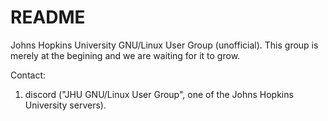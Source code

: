 # README
Johns Hopkins University GNU/Linux User Group (unofficial).
This group is merely at the begining and we are waiting for it to grow.

Contact:
1. discord ("JHU GNU/Linux User Group", one of the Johns Hopkins University servers). 
